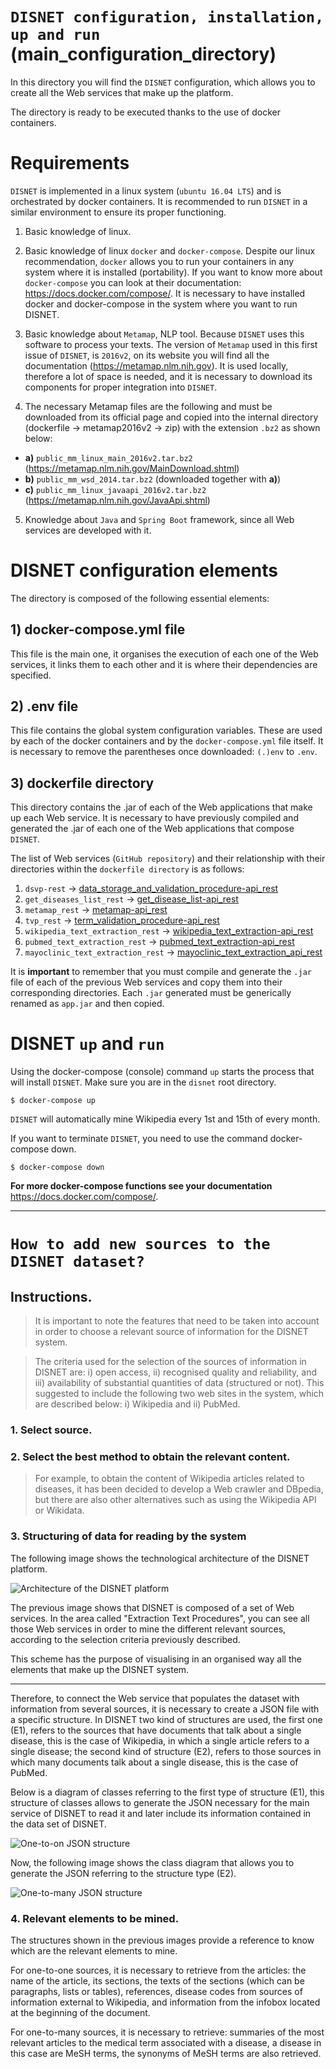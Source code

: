 # `DISNET configuration, installation, up and run` (main_configuration_directory)
In this directory you will find the `DISNET` configuration, which allows you to create all the Web services that make up the platform. 

The directory is ready to be executed thanks to the use of docker containers.

# Requirements

`DISNET` is implemented in a linux system (`ubuntu 16.04 LTS`) and is orchestrated by docker containers. It is recommended to run `DISNET` in a similar environment to ensure its proper functioning.

1. Basic knowledge of linux.

2. Basic knowledge of linux `docker` and `docker-compose`. Despite our linux recommendation, `docker` allows you to run your containers in any system where it is installed (portability). If you want to know more about `docker-compose` you can look at their documentation: https://docs.docker.com/compose/. It is necessary to have installed docker and docker-compose in the system where you want to run DISNET.

3. Basic knowledge about `Metamap`, NLP tool. Because `DISNET` uses this software to process your texts. The version of `Metamap` used in this first issue of `DISNET`, is `2016v2`, on its website you will find all the documentation (https://metamap.nlm.nih.gov). It is used locally, therefore a lot of space is needed, and it is necessary to download its components for proper integration into `DISNET`. 

4. The necessary Metamap files are the following and must be downloaded from its official page and copied into the internal directory (dockerfile -> metamap2016v2 -> zip) with the extension `.bz2` as shown below:
  
  * **a)** `public_mm_linux_main_2016v2.tar.bz2` (https://metamap.nlm.nih.gov/MainDownload.shtml)
  * **b)** `public_mm_wsd_2014.tar.bz2` (downloaded together with **a)**) 
  * **c)** `public_mm_linux_javaapi_2016v2.tar.bz2` (https://metamap.nlm.nih.gov/JavaApi.shtml)

5. Knowledge about `Java` and `Spring Boot` framework, since all Web services are developed with it.

# DISNET configuration elements

The directory is composed of the following essential elements:

## 1) docker-compose.yml file
  This file is the main one, it organises the execution of each one of the Web services, it links them to each other and it is where their dependencies are specified.  

## 2) .env file
  This file contains the global system configuration variables. These are used by each of the docker containers and by the `docker-compose.yml` file itself. It is necessary to remove the parentheses once downloaded: `(.)env` to `.env`.


## 3) dockerfile directory
  This directory contains the .jar of each of the Web applications that make up each Web service. It is necessary to have previously compiled and generated the .jar of each one of the Web applications that compose `DISNET`.

  The list of Web services (`GitHub repository`) and their relationship with their directories within the `dockerfile directory` is as follows:
  
  1. `dsvp-rest` -> [data_storage_and_validation_procedure-api_rest](https://github.com/disnet-project/dsvp-rest)    
  2. `get_diseases_list_rest` -> [get_disease_list-api_rest](https://github.com/disnet-project/get_diseases_list_rest)
  3. `metamap_rest` -> [metamap-api_rest](https://github.com/disnet-project/metamap_rest)
  4. `tvp_rest` -> [term_validation_procedure-api_rest](https://github.com/disnet-project/tvp_rest)
  5. `wikipedia_text_extraction_rest` -> [wikipedia_text_extraction-api_rest](https://github.com/disnet-project/wikipedia_text_extraction_rest)
  6. `pubmed_text_extraction_rest` -> [pubmed_text_extraction-api_rest](https://github.com/disnet-project/pubmed_text_extraction_rest)
  7. `mayoclinic_text_extraction_rest` -> [mayoclinic_text_extraction_api_rest](https://github.com/disnet-project/mayoclinic_text_extraction_rest)
  
  It is **important** to remember that you must compile and generate the `.jar` file of each of the previous Web services and copy them into their corresponding directories. Each `.jar` generated must be generically renamed as `app.jar` and then copied.

# DISNET `up` and `run`
Using the docker-compose (console) command `up` starts the process that will install `DISNET`. Make sure you are in the `disnet` root directory.

`$ docker-compose up`

`DISNET` will automatically mine Wikipedia every 1st and 15th of every month.

If you want to terminate `DISNET`, you need to use the command docker-compose down.

`$ docker-compose down`

**For more docker-compose functions see your documentation** https://docs.docker.com/compose/.

--------------------------------------------------

# `How to add new sources to the DISNET dataset?`

## Instructions.

> It is important to note the features that need to be taken into account in order to choose a relevant source of information for the DISNET system. 

>The criteria used for the selection of the sources of information in DISNET are: i) open access, ii) recognised quality and reliability, and iii) availability of substantial quantities of data (structured or not). This suggested to include the following two web sites in the system, which are described below: i) Wikipedia and ii) PubMed.

### 1. Select source.

### 2. Select the best method to obtain the relevant content.

> For example, to obtain the content of Wikipedia articles related to diseases, it has been decided to develop a Web crawler and DBpedia, but there are also other alternatives such as using the Wikipedia API or Wikidata.

### 3. Structuring of data for reading by the system

The following image shows the technological architecture of the DISNET platform.

![Architecture of the DISNET platform](https://github.com/disnet-project/main_configuration_directory/blob/master/NEW%20DISNET%20STRUCTURE.png)

The previous image shows that DISNET is composed of a set of Web services. In the area called "Extraction Text Procedures", you can see all those Web services in order to mine the different relevant sources, according to the selection criteria previously described. 

This scheme has the purpose of visualising in an organised way all the elements that make up the DISNET system.

--------------------------------------------------

Therefore, to connect the Web service that populates the dataset with information from several sources, it is necessary to create a JSON file with a specific structure. In DISNET two kind of structures are used, the first one (E1), refers to the sources that have documents that talk about a single disease, this is the case of Wikipedia, in which a single article refers to a single disease; the second kind of structure (E2), refers to those sources in which many documents talk about a single disease, this is the case of PubMed. 

Below is a diagram of classes referring to the first type of structure (E1), this structure of classes allows to generate the JSON necessary for the main service of DISNET to read it and later include its information contained in the data set of DISNET.

![One-to-on JSON structure](https://github.com/disnet-project/main_configuration_directory/blob/master/document_structure_E1.png)

Now, the following image shows the class diagram that allows you to generate the JSON referring to the structure type (E2).

![One-to-many JSON structure](https://github.com/disnet-project/main_configuration_directory/blob/master/document_structure_E2.png)

### 4. Relevant elements to be mined.

The structures shown in the previous images provide a reference to know which are the relevant elements to mine.

For one-to-one sources, it is necessary to retrieve from the articles: the name of the article, its sections, the texts of the sections (which can be paragraphs, lists or tables), references, disease codes from sources of information external to Wikipedia, and information from the infobox located at the beginning of the document.

For one-to-many sources, it is necessary to retrieve: summaries of the most relevant articles to the medical term associated with a disease, a disease in this case are MeSH terms, the synonyms of MeSH terms are also retrieved.
